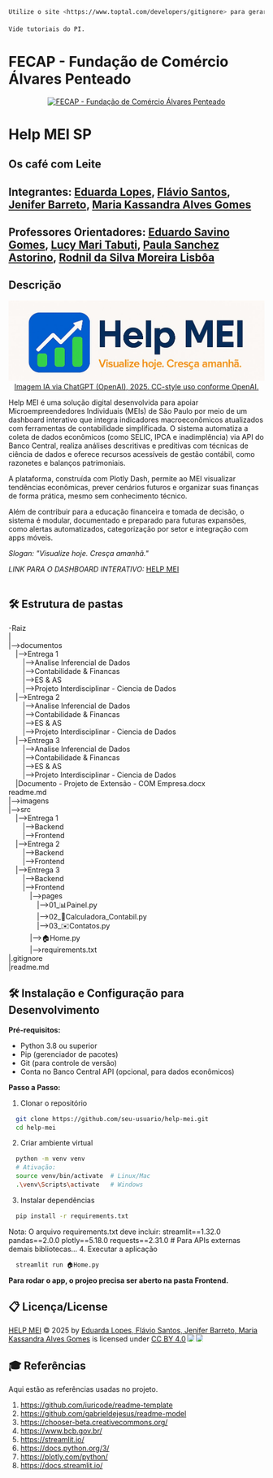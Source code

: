 ```sh
Utilize o site <https://www.toptal.com/developers/gitignore> para gerar seu arquivo gitignore e apague este campo.

Vide tutoriais do PI.
```

# FECAP - Fundação de Comércio Álvares Penteado

<p align="center">
<a href= "https://www.fecap.br/"><img src="https://encrypted-tbn0.gstatic.com/images?q=tbn:ANd9GcRhZPrRa89Kma0ZZogxm0pi-tCn_TLKeHGVxywp-LXAFGR3B1DPouAJYHgKZGV0XTEf4AE&usqp=CAU" alt="FECAP - Fundação de Comércio Álvares Penteado" border="0"></a>
</p>

# Help MEI SP

## Os café com Leite

## Integrantes: <a href="https://www.linkedin.com/in/mariaeflopes/">Eduarda Lopes</a>, <a href="https://www.linkedin.com/in/flaviojose-santos/">Flávio Santos</a>, <a href="https://www.linkedin.com/in/jenifer-barreto-55022523b/">Jenifer Barreto</a>, <a href="https://www.linkedin.com/in/maria-kassandra-alves-a6b406284/">Maria Kassandra Alves Gomes</a>

## Professores Orientadores: <a href="https://www.linkedin.com/in/eduardo-savino-gomes-77833a10/">Eduardo Savino Gomes</a>, <a href="https://www.linkedin.com/in/lucymari/">Lucy Mari Tabuti</a>, <a href="https://www.linkedin.com/in/paula-astorino-432b5812a/">Paula Sanchez Astorino</a>, <a href="https://www.linkedin.com/in/professorrodnil/">Rodnil da Silva Moreira Lisbôa</a>
## Descrição

<p align="center">
<img src="https://github.com/2025-1-NCC4/Projeto2/blob/main/imagens/HELPMEI.png" alt="Help MEI" border="0">
  <a href="https://openai.com/policies/terms-of-use">Imagem IA via ChatGPT (OpenAI), 2025. CC-style uso conforme OpenAI.</a>
</p>


Help MEI é uma solução digital desenvolvida para apoiar Microempreendedores Individuais (MEIs) de São Paulo por meio de um dashboard interativo que integra indicadores macroeconômicos atualizados com ferramentas de contabilidade simplificada. O sistema automatiza a coleta de dados econômicos (como SELIC, IPCA e inadimplência) via API do Banco Central, realiza análises descritivas e preditivas com técnicas de ciência de dados e oferece recursos acessíveis de gestão contábil, como razonetes e balanços patrimoniais.

A plataforma, construída com Plotly Dash, permite ao MEI visualizar tendências econômicas, prever cenários futuros e organizar suas finanças de forma prática, mesmo sem conhecimento técnico.

Além de contribuir para a educação financeira e tomada de decisão, o sistema é modular, documentado e preparado para futuras expansões, como alertas automatizados, categorização por setor e integração com apps móveis.

*_Slogan: "Visualize hoje. Cresça amanhã."_*

*LINK PARA O DASHBOARD INTERATIVO:* <a href=https://hlpmeipi.streamlit.app/>HELP MEI</a>
<br><br>

## 🛠 Estrutura de pastas

-Raiz<br>
|<br>
|-->documentos<br>
  &emsp;|-->Entrega 1<br>
    &emsp;&emsp;|-->Analise Inferencial de Dados<br>
    &emsp;&emsp;|-->Contabilidade & Financas<br>
    &emsp;&emsp;|-->ES & AS<br>
    &emsp;&emsp;|-->Projeto Interdisciplinar - Ciencia de Dados<br>
  &emsp;|-->Entrega 2<br>
    &emsp;&emsp;|-->Analise Inferencial de Dados<br>
    &emsp;&emsp;|-->Contabilidade & Financas<br>
    &emsp;&emsp;|-->ES & AS<br>
    &emsp;&emsp;|-->Projeto Interdisciplinar - Ciencia de Dados<br>
  &emsp;|-->Entrega 3<br>
    &emsp;&emsp;|-->Analise Inferencial de Dados<br>
    &emsp;&emsp;|-->Contabilidade & Financas<br>
    &emsp;&emsp;|-->ES & AS<br>
    &emsp;&emsp;|-->Projeto Interdisciplinar - Ciencia de Dados<br>
  &emsp;|Documento - Projeto de Extensão - COM Empresa.docx<br>
  readme.md<br>
|-->imagens<br>
|-->src<br>
  &emsp;|-->Entrega 1<br>
    &emsp;&emsp;|-->Backend<br>
    &emsp;&emsp;|-->Frontend<br>
  &emsp;|-->Entrega 2<br>
    &emsp;&emsp;|-->Backend<br>
    &emsp;&emsp;|-->Frontend<br>
  &emsp;|-->Entrega 3<br>
    &emsp;&emsp;|-->Backend<br>
    &emsp;&emsp;|-->Frontend<br>
    &emsp;&emsp;&emsp;|-->pages<br>
    &emsp;&emsp;&emsp;&emsp;|-->01_📊Painel.py<br>
    &emsp;&emsp;&emsp;&emsp;|-->02_🧮Calculadora_Contabil.py<br>
     &emsp;&emsp;&emsp;&emsp;|-->03_✉️Contatos.py<br>
    &emsp;&emsp;&emsp;|-->🏠Home.py<br>
    &emsp;&emsp;&emsp;|-->requirements.txt<br>
|.gitignore<br>
|readme.md<br>

## 🛠 Instalação e Configuração para Desenvolvimento

<b>Pré-requisitos:</b>

 - Python 3.8 ou superior
 - Pip (gerenciador de pacotes)
 - Git (para controle de versão)
 - Conta no Banco Central API (opcional, para dados econômicos)

<b>Passo a Passo:</b>

1. Clonar o repositório
```sh
  git clone https://github.com/seu-usuario/help-mei.git
  cd help-mei
```
2. Criar ambiente virtual
```sh
  python -m venv venv
  # Ativação:
  source venv/bin/activate  # Linux/Mac
  .\venv\Scripts\activate   # Windows
```
3. Instalar dependências
```sh
  pip install -r requirements.txt
```
Nota: 
  O arquivo requirements.txt deve incluir:
    streamlit==1.32.0
    pandas==2.0.0
    plotly==5.18.0
    requests==2.31.0  # Para APIs externas
    demais bibliotecas...
4.  Executar a aplicação
```sh
  streamlit run 🏠Home.py
```
  **Para rodar o app, o projeo precisa ser aberto na pasta Frontend.**

## 📋 Licença/License
<a href="https://hlpmei.streamlit.app/">HELP MEI</a> © 2025 by <a href="https://github.com/2025-1-NCC4/Projeto2">Eduarda Lopes, Flávio Santos, Jenifer Barreto, Maria Kassandra Alves Gomes</a> is licensed under <a href="https://creativecommons.org/licenses/by/4.0/">CC BY 4.0</a><img src="https://mirrors.creativecommons.org/presskit/icons/cc.svg" style="max-width: 1em;max-height:1em;margin-left: .2em;"><img src="https://mirrors.creativecommons.org/presskit/icons/by.svg" style="max-width: 1em;max-height:1em;margin-left: .2em;">

## 🎓 Referências

Aqui estão as referências usadas no projeto.

1. <https://github.com/iuricode/readme-template>
2. <https://github.com/gabrieldejesus/readme-model>
3. <https://chooser-beta.creativecommons.org/>
4. <https://www.bcb.gov.br/>
5. <https://streamlit.io/>
6. <https://docs.python.org/3/>
7. <https://plotly.com/python/>
8. <https://docs.streamlit.io/>


